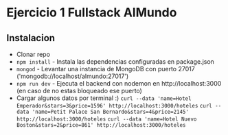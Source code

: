 # Ejercicio 1 Fullstack AlMundo

## Instalacion

- Clonar repo
- `npm install` - Instala las dependencias configuradas en package.json
- `mongod` - Levantar una instancia de MongoDB con puerto 27017 ('mongodb://localhost/almundo:27017')
- `npm run dev` - Ejecuta el backend con nodemon en http://localhost:3000  (en caso de no estas bloqueado ese puerto)
- Cargar algunos datos por terminal :)
  `curl --data 'name=Hotel Emperador&stars=3&price=1596' http://localhost:3000/hoteles`
  `curl --data 'name=Petit Palace San Bernardo&stars=4&price=2145' http://localhost:3000/hoteles`
  `curl --data 'name=Hotel Nuevo Boston&stars=2&price=861' http://localhost:3000/hoteles`
